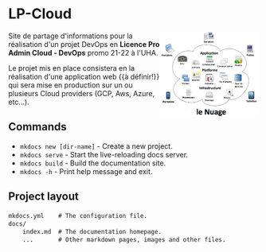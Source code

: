 # LP-Cloud


<a href="#Nuage33">
  <img src="Nuage33.png" width="200" style="float: right">
</a>

<!-- lightbox container hidden with CSS -->
<a href="#" class="lightbox" id="Nuage33">
  <span style="background-image: url('Nuage33.png')"></span>
</a>

Site de partage d'informations pour la réalisation d'un projet DevOps en **Licence Pro Admin Cloud - DevOps** promo 21-22 à l'UHA.

Le projet mis en place consistera en la réalisation d'une application web {{à définir!}} qui sera mise en production sur un ou plusieurs Cloud providers (GCP, Aws, Azure, etc...).

## Commands

* `mkdocs new [dir-name]` - Create a new project.
* `mkdocs serve` - Start the live-reloading docs server.
* `mkdocs build` - Build the documentation site.
* `mkdocs -h` - Print help message and exit.

## Project layout

    mkdocs.yml    # The configuration file.
    docs/
        index.md  # The documentation homepage.
        ...       # Other markdown pages, images and other files.
